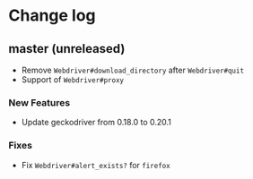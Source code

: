 # Change log

## master (unreleased)
* Remove `Webdriver#download_directory` after `Webdriver#quit`
* Support of `Webdriver#proxy`

### New Features
* Update geckodriver from 0.18.0 to 0.20.1 

### Fixes
* Fix `Webdriver#alert_exists?` for `firefox`
